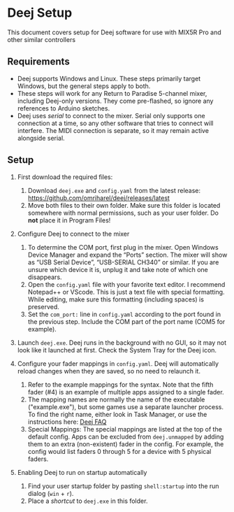 # Deej Setup

This document covers setup for Deej software for use with MIX5R Pro and other similar controllers

## Requirements

* Deej supports Windows and Linux. These steps primarily target Windows, but the general steps apply to both.
* These steps will work for any Return to Paradise 5-channel mixer, including Deej-only versions. They come pre-flashed, so ignore any references to Arduino sketches.
* Deej uses *serial* to connect to the mixer. Serial only supports one connection at a time, so any other software that tries to connect will interfere. The MIDI connection is separate, so it may remain active alongside serial.

## Setup

1. First download the required files:

   1. Download `deej.exe` and `config.yaml` from the latest release: <https://github.com/omriharel/deej/releases/latest>
   2. Move both files to their own folder. Make sure this folder is located somewhere with normal permissions, such as your user folder. Do **not** place it in Program Files!
2. Configure Deej to connect to the mixer  
   1. To determine the COM port, first plug in the mixer. Open Windows
Device Manager and expand the “Ports” section. The mixer will show as “USB Serial Device”, “USB-SERIAL CH340” or similar. If you are unsure which device it is, unplug it and take note of which one disappears.
   2. Open the `config.yaml` file with your favorite text editor. I recommend Notepad++ or VScode. This is just a text file with special formatting. While editing, make sure this formatting (including spaces) is preserved.
   3. Set the `com_port:` line in `config.yaml` according to the port found in the previous step. Include the COM part of the port name (COM5 for example).
3. Launch `deej.exe`. Deej runs in the background with no GUI, so it may not look like it launched at first. Check the System Tray for the Deej icon.  
4. Configure your fader mappings in `config.yaml`. Deej will automatically reload changes when they are saved, so no need to relaunch it.
   1. Refer to the example mappings for the syntax. Note that the fifth fader (#4) is an example of multiple apps assigned to a single fader.
   2. The mapping names are normally the name of the executable ("example.exe"), but some games use a separate launcher process. To find the right name, either look in Task Manager, or use the instructions here: [Deej FAQ](https://github.com/omriharel/deej/blob/master/docs/faq/faq.md#how-can-i-find-the-exe-name-of-insert-app-here)
   3. Special Mappings: The special mappings are listed at the top of the default config. Apps can be excluded from `deej.unmapped` by adding them to an extra (non-existent) fader in the config. For example, the config would list faders 0 through 5 for a device with 5 physical faders.
5. Enabling Deej to run on startup automatically
   1. Find your user startup folder by pasting `shell:startup` into the run dialog (`win` + `r`).
   2. Place a *shortcut* to `deej.exe` in this folder.
